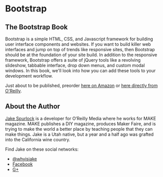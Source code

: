 Bootstrap
=========

The Bootstrap Book
------------------

Bootstrap is a simple HTML, CSS, and Javascript framework for building user interface components and websites. If you want to build killer web interfaces and jump on top of trends like responsive sites, then Bootstrap should be at the foundation of your site build. In addition to the responsive framework, Bootstrap offers a suite of jQuery tools like a revolving slideshow, tabbable interface, drop down menus, and custom modal windows. In this book, we'll look into how you can add these tools to your development workflow.

Just about to be published, preorder [here on Amazon](http://www.amazon.com/Bootstrap-Jake-Spurlock/dp/1449343910/ref=sr_1_2?ie=UTF8&qid=1359244623&sr=8-2&keywords=Bootstrap&tag=overdrivcom-20) or [here directly from O'Reilly](http://shop.oreilly.com/product/0636920027867.do?sortby=bestSellers).

About the Author
----------------

[Jake Spurlock](http://jakespurlock.com) is a developer for O’Reilly Media where he works for MAKE magazine. MAKE publishes a DIY magazine, produces Maker Faire, and is trying to make the world a better place by teaching people that they can make things. Jake is a Utah native, but a year and a half ago was grafted into the California wine country.

Find Jake on these social networks:

* [@whyisjake](http://twitter.com/whyisjake)
* [Facebook](http://facebook.com/whyisjake)
* [G+](http://gplus.to/whyisjake)